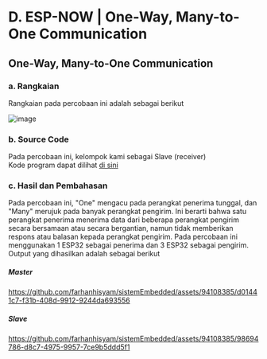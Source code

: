# D. ESP-NOW | One-Way, Many-to-One Communication

## One-Way, Many-to-One Communication

### a. Rangkaian
Rangkaian pada percobaan ini adalah sebagai berikut

![image](https://github.com/farhanhisyam/sistemEmbedded/assets/94108385/07f8dc96-c9ed-4185-927b-b423b7ea2f8e)


### b. Source Code
Pada percobaan ini, kelompok kami sebagai Slave (receiver) <br>
Kode program dapat dilihat <a href="one_way_many_to_one/one_way_many_to_one.ino">di sini</a>

### c. Hasil dan Pembahasan
Pada percobaan ini, "One" mengacu pada perangkat penerima tunggal, dan "Many" merujuk pada banyak perangkat pengirim. Ini berarti bahwa satu perangkat penerima menerima data dari beberapa perangkat pengirim secara bersamaan atau secara bergantian, namun tidak memberikan respons atau balasan kepada perangkat pengirim. Pada percobaan ini menggunakan 1 ESP32 sebagai penerima dan 3 ESP32 sebagai pengirim.
Output yang dihasilkan adalah sebagai berikut

##### Master

https://github.com/farhanhisyam/sistemEmbedded/assets/94108385/d01441c7-f31b-408d-9912-9244da693556

##### Slave

https://github.com/farhanhisyam/sistemEmbedded/assets/94108385/98694786-d8c7-4975-9957-7ce9b5ddd5f1

